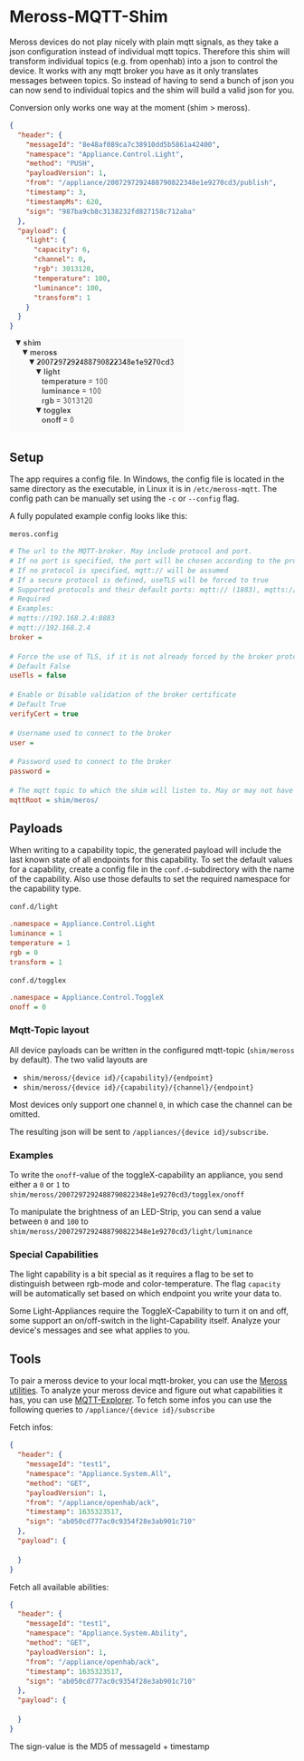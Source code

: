 ﻿# Meross-MQTT-Shim
Meross devices do not play nicely with plain mqtt signals, as they take a json configuration instead of individual mqtt topics. Therefore this shim will transform individual topics (e.g. from openhab) into a json to control the device. It works with any mqtt broker you have as it only translates messages between topics. So instead of having to send a bunch of json you can now send to individual topics and the shim will build a valid json for you.

Conversion only works one way at the moment (shim > meross).

```json
{
  "header": {
    "messageId": "8e48af089ca7c38910dd5b5861a42400",
    "namespace": "Appliance.Control.Light",
    "method": "PUSH",
    "payloadVersion": 1,
    "from": "/appliance/2007297292488790822348e1e9270cd3/publish",
    "timestamp": 3,
    "timestampMs": 620,
    "sign": "987ba9cb8c3138232fd827158c712aba"
  },
  "payload": {
    "light": {
      "capacity": 6,
      "channel": 0,
      "rgb": 3013120,
      "temperature": 100,
      "luminance": 100,
      "transform": 1
    }
  }
}
```

![MQTT-Explorer](https://github.com/CShark/meross-mqtt-shim/blob/master/assets/mqtt_layout.jpg)

## Setup
The app requires a config file. In Windows, the config file is located in the same directory as the executable, in Linux it is in `/etc/meross-mqtt`. The config path can be manually set using the `-c` or `--config` flag.

A fully populated example config looks like this:

`meros.config`
```ini
# The url to the MQTT-broker. May include protocol and port.
# If no port is specified, the port will be chosen according to the protocol.
# If no protocol is specified, mqtt:// will be assumed
# If a secure protocol is defined, useTLS will be forced to true
# Supported protocols and their default ports: mqtt:// (1883), mqtts:// (8883), ws:// (80), wss:// (443)
# Required
# Examples:
# mqtts://192.168.2.4:8883
# mqtt://192.168.2.4
broker = 

# Force the use of TLS, if it is not already forced by the broker protocol
# Default False
useTls = false

# Enable or Disable validation of the broker certificate
# Default True
verifyCert = true

# Username used to connect to the broker
user = 

# Password used to connect to the broker
password = 

# The mqtt topic to which the shim will listen to. May or may not have a trailing /
mqttRoot = shim/meros/
```

## Payloads
When writing to a capability topic, the generated payload will include the last known state of all endpoints for this capability. To set the default values for a capability, create a config file in the `conf.d`-subdirectory with the name of the capability. Also use those defaults to set the required namespace for the capability type.

`conf.d/light`
```ini
.namespace = Appliance.Control.Light
luminance = 1
temperature = 1
rgb = 0
transform = 1
```

`conf.d/togglex`
```ini
.namespace = Appliance.Control.ToggleX
onoff = 0
```

### Mqtt-Topic layout
All device payloads can be written in the configured mqtt-topic (`shim/meross` by default). The two valid layouts are
- `shim/meross/{device id}/{capability}/{endpoint}`
- `shim/meross/{device id}/{capability}/{channel}/{endpoint}`

Most devices only support one channel `0`, in which case the channel can be omitted. 

The resulting json will be sent to `/appliances/{device id}/subscribe`.

### Examples
To write the `onoff`-value of the toggleX-capability an appliance, you send either a `0` or `1` to `shim/meross/2007297292488790822348e1e9270cd3/togglex/onoff`

To manipulate the brightness of an LED-Strip, you can send a value between `0` and `100` to `shim/meross/2007297292488790822348e1e9270cd3/light/luminance`

### Special Capabilities
The light capability is a bit special as it requires a flag to be set to distinguish between rgb-mode and color-temperature. The flag `capacity` will be automatically set based on which endpoint you write your data to.

Some Light-Appliances require the ToggleX-Capability to turn it on and off, some support an on/off-switch in the light-Capability itself. Analyze your device's messages and see what applies to you.

## Tools
To pair a meross device to your local mqtt-broker, you can use the [Meross utilities](https://github.com/bytespider/Meross). To analyze your meross device and figure out what capabilities it has, you can use [MQTT-Explorer](http://mqtt-explorer.com/). To fetch some infos you can use the following queries to `/appliance/{device id}/subscribe`

Fetch infos:
```json
{
  "header": {
    "messageId": "test1",
    "namespace": "Appliance.System.All",
    "method": "GET",
    "payloadVersion": 1,
    "from": "/appliance/openhab/ack",
    "timestamp": 1635323517,
    "sign": "ab050cd777ac0c9354f28e3ab901c710"
  },
  "payload": {
  
  }
}
```

Fetch all available abilities:
```json
{
  "header": {
    "messageId": "test1",
    "namespace": "Appliance.System.Ability",
    "method": "GET",
    "payloadVersion": 1,
    "from": "/appliance/openhab/ack",
    "timestamp": 1635323517,
    "sign": "ab050cd777ac0c9354f28e3ab901c710"
  },
  "payload": {
  
  }
}
```

The sign-value is the MD5 of messageId + timestamp